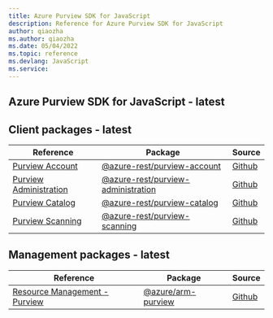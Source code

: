 ```yaml
---
title: Azure Purview SDK for JavaScript
description: Reference for Azure Purview SDK for JavaScript
author: qiaozha
ms.author: qiaozha
ms.date: 05/04/2022
ms.topic: reference
ms.devlang: JavaScript
ms.service:    
---
```

## Azure Purview SDK for JavaScript - latest
## Client packages - latest
| Reference | Package | Source |
|---|---|---|
|[Purview Account](javascript/api/overview/azure/purview-account-rest-readme)|[@azure-rest/purview-account](https://www.npmjs.com/package/@azure-rest/purview-account)|[Github](https://github.com/Azure/azure-sdk-for-js/blob/main/sdk/purview/purview-account-rest)|
|[Purview Administration](javascript/api/overview/azure/purview-administration-rest-readme)|[@azure-rest/purview-administration](https://www.npmjs.com/package/@azure-rest/purview-administration)|[Github](https://github.com/Azure/azure-sdk-for-js/blob/main/sdk/purview/purview-administration-rest)|
|[Purview Catalog](javascript/api/overview/azure/purview-catalog-rest-readme)|[@azure-rest/purview-catalog](https://www.npmjs.com/package/@azure-rest/purview-catalog)|[Github](https://github.com/Azure/azure-sdk-for-js/blob/main/sdk/purview/purview-catalog-rest)|
|[Purview Scanning](javascript/api/overview/azure/purview-scanning-rest-readme)|[@azure-rest/purview-scanning](https://www.npmjs.com/package/@azure-rest/purview-scanning)|[Github](https://github.com/Azure/azure-sdk-for-js/blob/main/sdk/purview/purview-scanning-rest)|

## Management packages - latest
| Reference | Package | Source |
|---|---|---|
|[Resource Management - Purview](javascript/api/overview/azure/arm-purview-readme)|[@azure/arm-purview](https://www.npmjs.com/package/@azure/arm-purview)|[Github](https://github.com/Azure/azure-sdk-for-js/blob/main/sdk/purview/arm-purview)|

